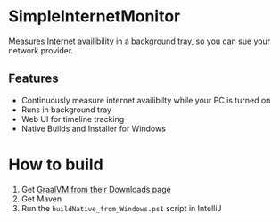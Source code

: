 # SimpleInternetMonitor
Measures Internet availibility in a background tray, so you can sue your network provider.

## Features
- Continuously measure internet availibilty while your PC is turned on
- Runs in background tray
- Web UI for timeline tracking
- Native Builds and Installer for Windows

# How to build
1. Get [GraalVM from their Downloads page](https://www.graalvm.org/downloads/)
2. Get Maven
3. Run the <code>buildNative_from_Windows.ps1</code> script in IntelliJ